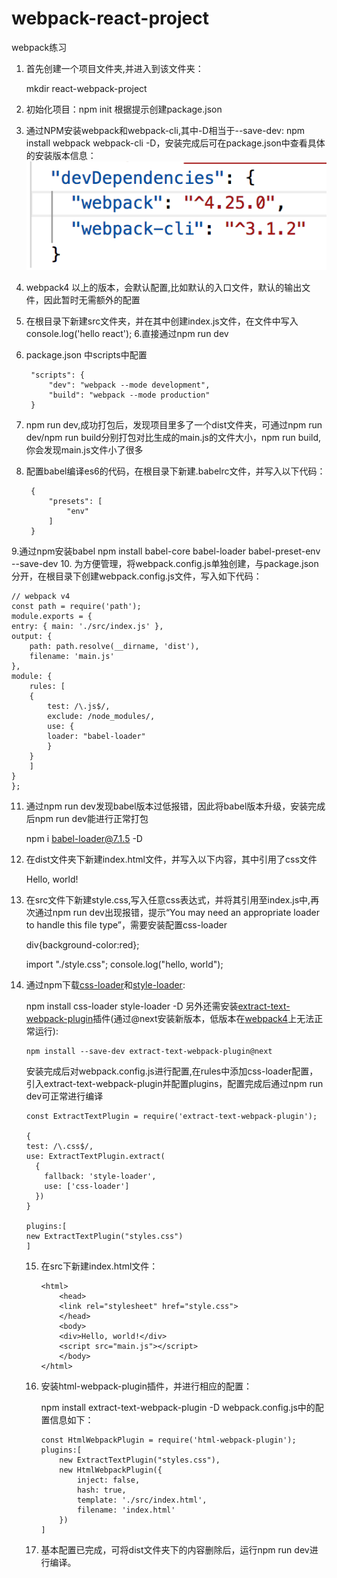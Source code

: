 # webpack-react-project
webpack练习
1. 首先创建一个项目文件夹,并进入到该文件夹：

    mkdir react-webpack-project
2. 初始化项目：npm init 根据提示创建package.json
3. 通过NPM安装webpack和webpack-cli,其中-D相当于--save-dev: npm install webpack webpack-cli -D，安装完成后可在package.json中查看具体的安装版本信息：
![package.json/devDependencies](./imgs/devDependencies.png)
4. webpack4 以上的版本，会默认配置,比如默认的入口文件，默认的输出文件，因此暂时无需额外的配置
5. 在根目录下新建src文件夹，并在其中创建index.js文件，在文件中写入console.log('hello react');
6.直接通过npm run dev
6. package.json 中scripts中配置

        "scripts": {
            "dev": "webpack --mode development",
            "build": "webpack --mode production"
        } 

7. npm run dev,成功打包后，发现项目里多了一个dist文件夹，可通过npm run dev/npm run build分别打包对比生成的main.js的文件大小，npm run build,你会发现main.js文件小了很多
8. 配置babel编译es6的代码，在根目录下新建.babelrc文件，并写入以下代码：

        {
            "presets": [
                "env"
            ]
        }
9.通过npm安装babel
    npm install babel-core babel-loader babel-preset-env --save-dev
10. 为方便管理，将webpack.config.js单独创建，与package.json分开，在根目录下创建webpack.config.js文件，写入如下代码：

    // webpack v4
    const path = require('path');
    module.exports = {
    entry: { main: './src/index.js' },
    output: {
        path: path.resolve(__dirname, 'dist'),
        filename: 'main.js'
    },
    module: {
        rules: [
        {
            test: /\.js$/,
            exclude: /node_modules/,
            use: {
            loader: "babel-loader"
            }
        }
        ]
    }
    };
11. 通过npm run dev发现babel版本过低报错，因此将babel版本升级，安装完成后npm run dev能进行正常打包

    npm i babel-loader@7.1.5 -D
12. 在dist文件夹下新建index.html文件，并写入以下内容，其中引用了css文件

    <html>
    <head>
        <link rel="stylesheet" href="style.css">
    </head>
    <body>
        <div>Hello, world!</div>
        <script src="main.js"></script>
    </body>
    </html>
13. 在src文件下新建style.css,写入任意css表达式，并将其引用至index.js中,再次通过npm run dev出现报错，提示“You may need an appropriate loader to handle this file type”，需要安装配置css-loader

    div{background-color:red};

    import "./style.css";
    console.log("hello, world");
14. 通过npm下载[css-loader](https://www.webpackjs.com/loaders/css-loader/)和[style-loader](https://www.webpackjs.com/loaders/style-loader/):

    npm install css-loader style-loader -D
    另外还需安装[extract-text-webpack-plugin](https://github.com/webpack-contrib/extract-text-webpack-plugin/blob/webpack-1/README.md)插件(通过@next安装新版本，低版本在[webpack4](https://github.com/webpack-contrib/extract-text-webpack-plugin/issues/701)上无法正常运行):

        npm install --save-dev extract-text-webpack-plugin@next
    
    
    安装完成后对webpack.config.js进行配置,在rules中添加css-loader配置，引入extract-text-webpack-plugin并配置plugins，配置完成后通过npm run dev可正常进行编译

        const ExtractTextPlugin = require('extract-text-webpack-plugin');

        {
        test: /\.css$/,
        use: ExtractTextPlugin.extract(
          {
            fallback: 'style-loader',
            use: ['css-loader']
          })
        }

        plugins:[
        new ExtractTextPlugin("styles.css")
        ]
    15. 在src下新建index.html文件：

            <html>
                <head>
                <link rel="stylesheet" href="style.css">
                </head>
                <body>
                <div>Hello, world!</div>
                <script src="main.js"></script>
                </body>
            </html>
    16. 安装html-webpack-plugin插件，并进行相应的配置：

        npm install extract-text-webpack-plugin -D
        webpack.config.js中的配置信息如下：

            const HtmlWebpackPlugin = require('html-webpack-plugin');
            plugins:[ 
                new ExtractTextPlugin("styles.css"),
                new HtmlWebpackPlugin({
                    inject: false,
                    hash: true,
                    template: './src/index.html',
                    filename: 'index.html'
                })
            ]
    17. 基本配置已完成，可将dist文件夹下的内容删除后，运行npm run dev进行编译。

       
